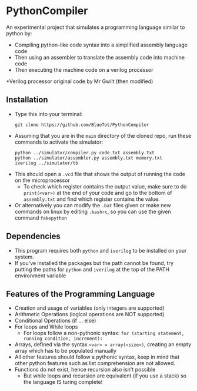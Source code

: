 # PythonCompiler

An experimental project that simulates a programming language similar to python by:
- Compiling python-like code syntax into a simplified assembly language code
- Then using an assembler to translate the assembly code into machine code
- Then executing the machine code on a verilog processor

*Verilog processor original code by Mr Gwilt (then modified)

## Installation

- Type this into your terminal:
  ```
  git clone https://github.com/BlueTot/PythonCompiler
  ```
- Assuming that you are in the `main` directory of the cloned repo, run these commands to activate the simulator:
  ```
  python ../simulator/compiler.py code.txt assembly.txt
  python ../simulator/assembler.py assembly.txt memory.txt
  iverilog ../simulator/tb
- This should open a `.vcd` file that shows the output of running the code on the microprocessor
    - To check which register contains the output value, make sure to do `print(<var>)` at the end of your code and go to the bottom of `assembly.txt` and find which register contains the value.
- Or alternatively you can modify the `.bat` files given or make new commands on linux by editing `.bashrc`, so you can use the given command `fakepython`

## Dependencies

- This program requires both `python` and `iverilog` to be installed on your system.
- If you've installed the packages but the path cannot be found, try putting the paths for `python` and `iverilog` at the top of the PATH environment variable

## Features of the Programming Language

- Creation and usage of variables (only integers are supported)
- Arithmetic Operations (logical operations are NOT supported)
- Conditional Operations (if ... else)
- For loops and While loops
  - For loops follow a non-pythonic syntax: `for (starting statement, running condition, increment):`
- Arrays, defined via the syntax `<var> = array(<size>)`, creating an empty array which has to be populated manually
- All other features should follow a pythonic syntax, keep in mind that other python features such as list comprehension are not allowed.
- Functions do not exist, hence recursion also isn't possible
  - But while loops and recursion are equivalent (if you use a stack) so the language IS turing complete!
